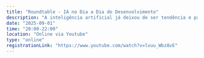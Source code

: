 ```yaml
---
title: "Roundtable - IA no Dia a Dia do Desenvolvimento"
description: "A inteligência artificial já deixou de ser tendência e passou a ser realidade no cotidiano de desenvolvedores ao redor do mundo. Mas como ela pode, de fato, impactar o fluxo de trabalho diário, acelerar a entrega de soluções e melhorar a qualidade do código?"
date: "2025-09-01"
time: "20:00-22:00"
location: "Online via Youtube"
type: "online"
registrationLink: "https://www.youtube.com/watch?v=lvuu_Wbz8vE"
---
```

